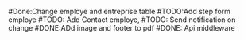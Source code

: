 #Done:Change employe and entreprise table
#TODO:Add step form employe
#TODO: Add Contact employe,
#TODO: Send notification on change
#DONE:ADd image and footer to pdf
#DONE: Api middleware
